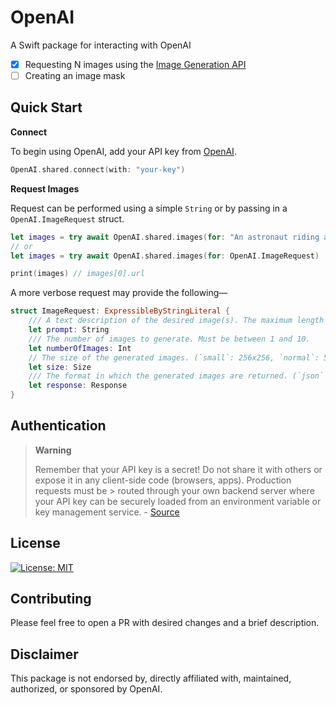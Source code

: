 # OpenAI

A Swift package for interacting with OpenAI
  - [x] Requesting N images using the [Image Generation API](https://beta.openai.com/docs/guides/images)
  - [ ] Creating an image mask
  
## Quick Start

**Connect**

To begin using OpenAI, add your API key from [OpenAI](https://openai.com/api/).

```swift
OpenAI.shared.connect(with: "your-key")
```

**Request Images**

Request can be performed using a simple `String` or by passing in a `OpenAI.ImageRequest` struct.
```swift
let images = try await OpenAI.shared.images(for: "An astronaut riding a horse in photorealistic style")
// or
let images = try await OpenAI.shared.images(for: OpenAI.ImageRequest)

print(images) // images[0].url
```

A more verbose request may provide the following—
```swift
struct ImageRequest: ExpressibleByStringLiteral {
    /// A text description of the desired image(s). The maximum length is 1000 characters.
    let prompt: String
    /// The number of images to generate. Must be between 1 and 10.
    let numberOfImages: Int
    // The size of the generated images. (`small`: 256x256, `normal`: 512x512, `large`: 1024x1024x)
    let size: Size
    /// The format in which the generated images are returned. (`json` or `b64JSON`)
    let response: Response 
}
```

## Authentication

> **Warning**
>
> Remember that your API key is a secret! Do not share it with others or expose it in any client-side code (browsers, apps). Production requests must be > routed through your own backend server where your API key can be securely loaded from an environment variable or key management service.  - [Source](https://beta.openai.com/docs/api-reference/authentication)

## License
[![License: MIT](https://img.shields.io/badge/License-MIT-yellow.svg)](https://opensource.org/licenses/MIT)

## Contributing

Please feel free to open a PR with desired changes and a brief description.

## Disclaimer

This package is not endorsed by, directly affiliated with, maintained, authorized, or sponsored by OpenAI.

